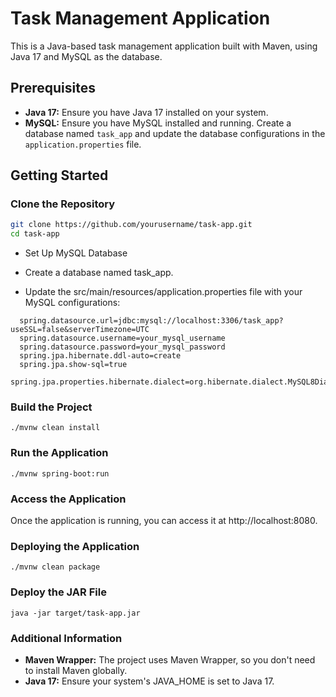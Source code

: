 # Task Management Application

This is a Java-based task management application built with Maven, using Java 17 and MySQL as the database.

## Prerequisites

- **Java 17:** Ensure you have Java 17 installed on your system.
- **MySQL:** Ensure you have MySQL installed and running. Create a database named `task_app` and update the database configurations in the `application.properties` file.

## Getting Started

### Clone the Repository

```sh
git clone https://github.com/yourusername/task-app.git
cd task-app
```
- Set Up MySQL Database
- Create a database named task_app.

- Update the src/main/resources/application.properties file with your MySQL configurations:
```
  spring.datasource.url=jdbc:mysql://localhost:3306/task_app?useSSL=false&serverTimezone=UTC
  spring.datasource.username=your_mysql_username
  spring.datasource.password=your_mysql_password
  spring.jpa.hibernate.ddl-auto=create
  spring.jpa.show-sql=true
  spring.jpa.properties.hibernate.dialect=org.hibernate.dialect.MySQL8Dialect
```
### Build the Project
```
./mvnw clean install
```
### Run the Application
```
./mvnw spring-boot:run

```
### Access the Application
Once the application is running, you can access it at http://localhost:8080.
### Deploying the Application
```
./mvnw clean package
```
### Deploy the JAR File

```
java -jar target/task-app.jar
```
### Additional Information

- **Maven Wrapper:** The project uses Maven Wrapper, so you don't need to install Maven globally.
- **Java 17:** Ensure your system's JAVA_HOME is set to Java 17.